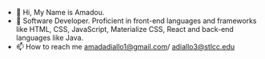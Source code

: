 - 👋 Hi, My Name is Amadou.
- 👀 Software Developer.
Proficient in front-end languages and frameworks like HTML, CSS, JavaScript, Materialize CSS, React and back-end languages like Java.
- 📫 How to reach me amadadiallo1@gmail.com/ adiallo3@stlcc.edu

<!---
Amadude/Amadude is a ✨ special ✨ repository because its `README.md` (this file) appears on your GitHub profile.
You can click the Preview link to take a look at your changes.
--->
